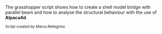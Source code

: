 The grasshopper script shows how to create a shell model bridge with parallel beam and how to analyse the structural behaviour with the use of **Alpaca4d**.<br>

<sub>Script created by </sub><a href="https://github.com/Marco-Pellegrino/"><sub>Marco Pellegrino</sub></a>